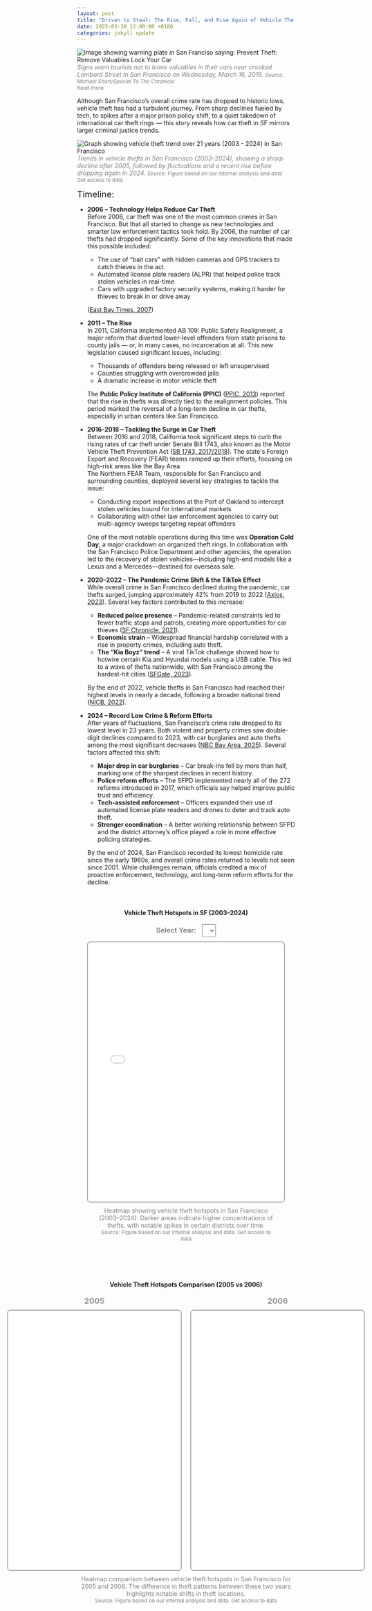 ```yaml
---
layout: post
title: "Driven to Steal: The Rise, Fall, and Rise Again of Vehicle Thefts in San Francisco"
date: 2025-03-30 12:00:00 +0100
categories: jekyll update
---
```


![Image showing warning plate in San Franciso saying: Prevent Theft: Remove Valuables Lock Your Car](/images/car-theft-plate.png)
<span style="font-size: 14px; color: gray;">_Signs warn tourists not to leave valuables in their cars near crooked Lombard Street in San Francisco on Wednesday, March 16, 2016._</span>
<span style="font-size: 12px; color: gray;">
_Source: Michael Short/Special To The Chronicle_  
 <a href="https://www.sfgate.com/crime/article/S-F-car-break-ins-up-31-percent-nearly-triple-6894503.php" target="_blank" style="color: gray; text-decoration: none;">
Read more
</a>
</span>

Although San Francisco’s overall crime rate has dropped to historic lows, vehicle theft has had a turbulent journey. From sharp declines fueled by tech, to spikes after a major prison policy shift, to a quiet takedown of international car theft rings — this story reveals how car theft in SF mirrors larger criminal justice trends.

![Graph showing vehicle theft trend over 21 years (2003 - 2024) in San Francisco](/images/vehicle-theft-trend-line-chart.png)
<span style="font-size: 14px; color: gray;">_Trends in vehicle thefts in San Francisco (2003–2024), showing a sharp decline after 2005, followed by fluctuations and a recent rise before dropping again in 2024._</span>
<span style="font-size: 12px; color: gray;">
_Source: Figure based on our internal analysis and data_  
 <a href="https://data.sfgov.org/Public-Safety/Police-Department-Incident-Reports-Historical-2003/tmnf-yvry/about_data" target="_blank" style="color: gray; text-decoration: none;">
Get access to data
</a>
</span>

<span style="font-size: 20px">Timeline:</span>

-   **2006 – Technology Helps Reduce Car Theft**  
    Before 2006, car theft was one of the most common crimes in San Francisco. But that all started to change as new technologies and smarter law enforcement tactics took hold. By 2006, the number of car thefts had dropped significantly. Some of the key innovations that made this possible included:

    -   The use of “bait cars” with hidden cameras and GPS trackers to catch thieves in the act
    -   Automated license plate readers (ALPR) that helped police track stolen vehicles in real-time
    -   Cars with upgraded factory security systems, making it harder for thieves to break in or drive away

    ([East Bay Times, 2007](https://www-eastbaytimes-com.cdn.ampproject.org/v/s/www.eastbaytimes.com/2007/02/16/car-thefts-decrease-statewide/amp/?amp_gsa=1&amp_js_v=a9&usqp=mq331AQIUAKwASCAAgM%3D#amp_tf=From%20%251%24s&aoh=17430097887173&referrer=https%3A%2F%2Fwww.google.com&ampshare=https%3A%2F%2Fwww.eastbaytimes.com%2F2007%2F02%2F16%2Fcar-thefts-decrease-statewide%2F))

-   **2011 – The Rise**  
    In 2011, California implemented AB 109: Public Safety Realignment, a major reform that diverted lower-level offenders from state prisons to county jails — or, in many cases, no incarceration at all. This new legislation caused significant issues, including:

    -   Thousands of offenders being released or left unsupervised
    -   Counties struggling with overcrowded jails
    -   A dramatic increase in motor vehicle theft

    The **Public Policy Institute of California (PPIC)** ([PPIC, 2013](https://www.ppic.org/publication/public-safety-realignment-and-crime-rates-in-california/)) reported that the rise in thefts was directly tied to the realignment policies. This period marked the reversal of a long-term decline in car thefts, especially in urban centers like San Francisco.

-   **2016-2018 – Tackling the Surge in Car Theft**  
    Between 2016 and 2018, California took significant steps to curb the rising rates of car theft under Senate Bill 1743, also known as the Motor Vehicle Theft Prevention Act ([SB 1743, 2017/2018](https://staging.chp.ca.gov/siteassets/files/2017-motor-vehicle-theft-prevention-act-report.pdf)). The state's Foreign Export and Recovery (FEAR) teams ramped up their efforts, focusing on high-risk areas like the Bay Area.  
    The Northern FEAR Team, responsible for San Francisco and surrounding counties, deployed several key strategies to tackle the issue:

    -   Conducting export inspections at the Port of Oakland to intercept stolen vehicles bound for international markets
    -   Collaborating with other law enforcement agencies to carry out multi-agency sweeps targeting repeat offenders

    One of the most notable operations during this time was **Operation Cold Day**, a major crackdown on organized theft rings. In collaboration with the San Francisco Police Department and other agencies, the operation led to the recovery of stolen vehicles—including high-end models like a Lexus and a Mercedes—destined for overseas sale.

-   **2020–2022 – The Pandemic Crime Shift & the TikTok Effect**  
    While overall crime in San Francisco declined during the pandemic, car thefts surged, jumping approximately 42% from 2019 to 2022 ([Axios, 2023](https://www.axios.com/local/san-francisco/2023/03/21/san-francisco-car-thefts-overall-crime-trends)). Several key factors contributed to this increase:

    -   **Reduced police presence** – Pandemic-related constraints led to fewer traffic stops and patrols, creating more opportunities for car thieves ([SF Chronicle, 2021](https://www.sfchronicle.com/crime/article/This-is-how-the-pandemic-changed-crime-in-every-16107691.php)).
    -   **Economic strain** – Widespread financial hardship correlated with a rise in property crimes, including auto theft.
    -   **The “Kia Boyz” trend** – A viral TikTok challenge showed how to hotwire certain Kia and Hyundai models using a USB cable. This led to a wave of thefts nationwide, with San Francisco among the hardest-hit cities ([SFGate, 2023](https://www.sfgate.com/bayarea/article/here-s-kia-s-stolen-across-country-17865710.php)).

    By the end of 2022, vehicle thefts in San Francisco had reached their highest levels in nearly a decade, following a broader national trend ([NICB, 2022](https://www.nicb.org/news/news-releases/nicb-report-finds-vehicle-thefts-continue-skyrocket-many-areas-us#:~:text=DES%20PLAINES%2C%20Ill.%2C%20September,a%2017%25%20increase%20since%202019.)).

-   **2024 – Record Low Crime & Reform Efforts**  
    After years of fluctuations, San Francisco’s crime rate dropped to its lowest level in 23 years. Both violent and property crimes saw double-digit declines compared to 2023, with car burglaries and auto thefts among the most significant decreases ([NBC Bay Area, 2025](https://www.nbcbayarea.com/news/local/san-francisco-crime-rate-drop-lowest-level-stats/3754109/)). Several factors affected this shift:

    -   **Major drop in car burglaries** – Car break-ins fell by more than half, marking one of the sharpest declines in recent history.
    -   **Police reform efforts** – The SFPD implemented nearly all of the 272 reforms introduced in 2017, which officials say helped improve public trust and efficiency.
    -   **Tech-assisted enforcement** – Officers expanded their use of automated license plate readers and drones to deter and track auto theft.
    -   **Stronger coordination** – A better working relationship between SFPD and the district attorney’s office played a role in more effective policing strategies.

    By the end of 2024, San Francisco recorded its lowest homicide rate since the early 1960s, and overall crime rates returned to levels not seen since 2001. While challenges remain, officials credited a mix of proactive enforcement, technology, and long-term reform efforts for the decline.

<div style="text-align: center; padding-top: 20px">
    <h4>Vehicle Theft Hotspots in SF (2003–2024)</h4>
    <label for="yearSelect" style="font-weight: 600; font-size: 16px; color: #7c7b7b">Select Year:</label>
    <select id="yearSelect" style="padding: 5px; font-size: 14px; margin-left: 10px; color:#7c7b7b"></select>

</div>

<div style="text-align: center; margin-top: 10px;">
    <iframe id="mapFrame" src="/assets/heatmaps/heatmap_2024.html" width="90%" height="600px" style="border: 2px solid #A9A9A9; border-radius: 8px;"></iframe>
</div>

<div style="text-align: center; max-width: 80%; margin: auto; margin-top: 10px;">
    <span style="font-size: 14px; color: gray;">
        Heatmap showing vehicle theft hotspots in San Francisco (2003–2024). Darker areas indicate higher concentrations of thefts, with notable spikes in certain districts over time.
    </span>
    <br>
    <span style="font-size: 12px; color: gray;">
        Source: Figure based on our internal analysis and data.
        <a href="https://data.sfgov.org/Public-Safety/Police-Department-Incident-Reports-Historical-2003/tmnf-yvry/about_data" target="_blank" style="color: gray; text-decoration: none;">
        Get access to data
        </a>
    </span>
</div>

<script>
    var select = document.getElementById("yearSelect");

    // Generate years dynamically from 2003 to 2024
    for (var year = 2003; year <= 2024; year++) {
        var option = document.createElement("option");
        option.value = year;
        option.textContent = year;
        select.appendChild(option);
    }

    // Update iframe when selection changes
    select.addEventListener("change", function() {
        document.getElementById("mapFrame").src = "/assets/heatmaps/heatmap_" + this.value + ".html";
    });
</script>

<div style="text-align: center; padding-top: 70px">
    <h4>Vehicle Theft Hotspots Comparison (2005 vs 2006)</h4>
</div>

<div style="display: flex; justify-content: center; gap: 20px;">
    <div style="text-align: center;">
        <div style="font-size: 18px; font-weight: bold; margin-bottom: 10px; color: #959494">2005</div>
        <iframe src="/assets/heatmaps/heatmap_2005.html" width="400px" height="600px" style="border: 2px solid #A9A9A9; border-radius: 8px;"></iframe>
    </div>
    <div style="text-align: center;">
        <div style="font-size: 18px; font-weight: bold; margin-bottom: 10px; color:#959494">2006</div>
        <iframe src="/assets/heatmaps/heatmap_2006.html" width="400px" height="600px" style="border: 2px solid #A9A9A9; border-radius: 8px;"></iframe>
    </div>
</div>

<div style="text-align: center; margin-top: 10px;">
    <span style="font-size: 14px; color: gray;">
        Heatmap comparison between vehicle theft hotspots in San Francisco for 2005 and 2006. The difference in theft patterns between these two years highlights notable shifts in theft locations.
    </span>
    <br>
    <span style="font-size: 12px; color: gray;">
        Source: Figure based on our internal analysis and data.
        <a href="https://data.sfgov.org/Public-Safety/Police-Department-Incident-Reports-Historical-2003/tmnf-yvry/about_data" target="_blank" style="color: gray; text-decoration: none;">
        Get access to data
        </a>
    </span>
</div>
